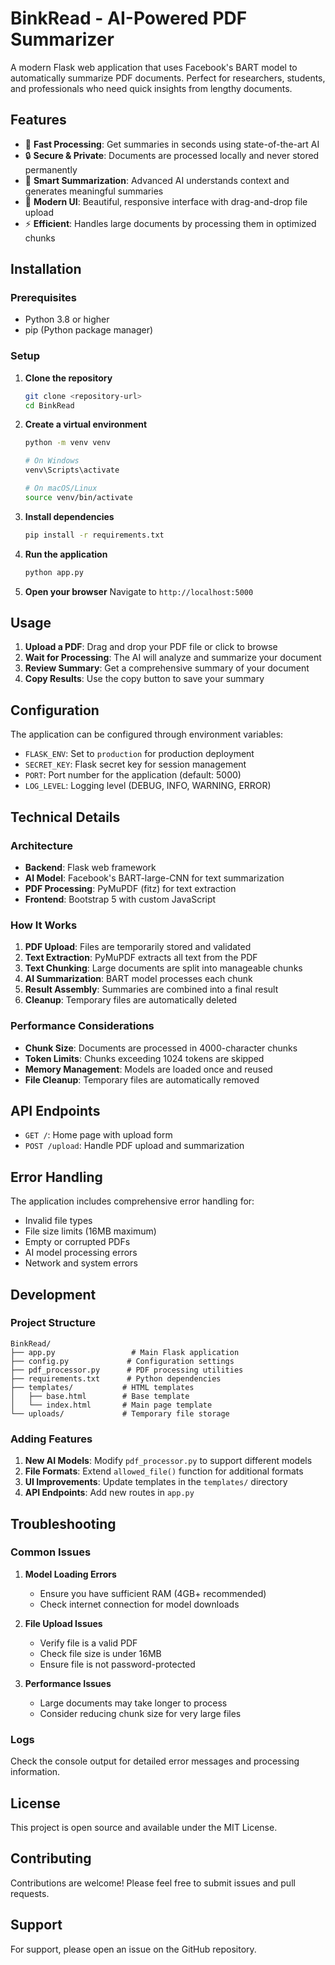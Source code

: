 # BinkRead - AI-Powered PDF Summarizer

A modern Flask web application that uses Facebook's BART model to automatically summarize PDF documents. Perfect for researchers, students, and professionals who need quick insights from lengthy documents.

## Features

- 🚀 **Fast Processing**: Get summaries in seconds using state-of-the-art AI
- 🔒 **Secure & Private**: Documents are processed locally and never stored permanently
- 🧠 **Smart Summarization**: Advanced AI understands context and generates meaningful summaries
- 📱 **Modern UI**: Beautiful, responsive interface with drag-and-drop file upload
- ⚡ **Efficient**: Handles large documents by processing them in optimized chunks

## Installation

### Prerequisites

- Python 3.8 or higher
- pip (Python package manager)

### Setup

1. **Clone the repository**
   ```bash
   git clone <repository-url>
   cd BinkRead
   ```

2. **Create a virtual environment**
   ```bash
   python -m venv venv
   
   # On Windows
   venv\Scripts\activate
   
   # On macOS/Linux
   source venv/bin/activate
   ```

3. **Install dependencies**
   ```bash
   pip install -r requirements.txt
   ```

4. **Run the application**
   ```bash
   python app.py
   ```

5. **Open your browser**
   Navigate to `http://localhost:5000`

## Usage

1. **Upload a PDF**: Drag and drop your PDF file or click to browse
2. **Wait for Processing**: The AI will analyze and summarize your document
3. **Review Summary**: Get a comprehensive summary of your document
4. **Copy Results**: Use the copy button to save your summary

## Configuration

The application can be configured through environment variables:

- `FLASK_ENV`: Set to `production` for production deployment
- `SECRET_KEY`: Flask secret key for session management
- `PORT`: Port number for the application (default: 5000)
- `LOG_LEVEL`: Logging level (DEBUG, INFO, WARNING, ERROR)

## Technical Details

### Architecture

- **Backend**: Flask web framework
- **AI Model**: Facebook's BART-large-CNN for text summarization
- **PDF Processing**: PyMuPDF (fitz) for text extraction
- **Frontend**: Bootstrap 5 with custom JavaScript

### How It Works

1. **PDF Upload**: Files are temporarily stored and validated
2. **Text Extraction**: PyMuPDF extracts all text from the PDF
3. **Text Chunking**: Large documents are split into manageable chunks
4. **AI Summarization**: BART model processes each chunk
5. **Result Assembly**: Summaries are combined into a final result
6. **Cleanup**: Temporary files are automatically deleted

### Performance Considerations

- **Chunk Size**: Documents are processed in 4000-character chunks
- **Token Limits**: Chunks exceeding 1024 tokens are skipped
- **Memory Management**: Models are loaded once and reused
- **File Cleanup**: Temporary files are automatically removed

## API Endpoints

- `GET /`: Home page with upload form
- `POST /upload`: Handle PDF upload and summarization

## Error Handling

The application includes comprehensive error handling for:
- Invalid file types
- File size limits (16MB maximum)
- Empty or corrupted PDFs
- AI model processing errors
- Network and system errors

## Development

### Project Structure

```
BinkRead/
├── app.py                 # Main Flask application
├── config.py             # Configuration settings
├── pdf_processor.py      # PDF processing utilities
├── requirements.txt      # Python dependencies
├── templates/           # HTML templates
│   ├── base.html        # Base template
│   └── index.html       # Main page template
└── uploads/             # Temporary file storage
```

### Adding Features

1. **New AI Models**: Modify `pdf_processor.py` to support different models
2. **File Formats**: Extend `allowed_file()` function for additional formats
3. **UI Improvements**: Update templates in the `templates/` directory
4. **API Endpoints**: Add new routes in `app.py`

## Troubleshooting

### Common Issues

1. **Model Loading Errors**
   - Ensure you have sufficient RAM (4GB+ recommended)
   - Check internet connection for model downloads

2. **File Upload Issues**
   - Verify file is a valid PDF
   - Check file size is under 16MB
   - Ensure file is not password-protected

3. **Performance Issues**
   - Large documents may take longer to process
   - Consider reducing chunk size for very large files

### Logs

Check the console output for detailed error messages and processing information.

## License

This project is open source and available under the MIT License.

## Contributing

Contributions are welcome! Please feel free to submit issues and pull requests.

## Support

For support, please open an issue on the GitHub repository.
